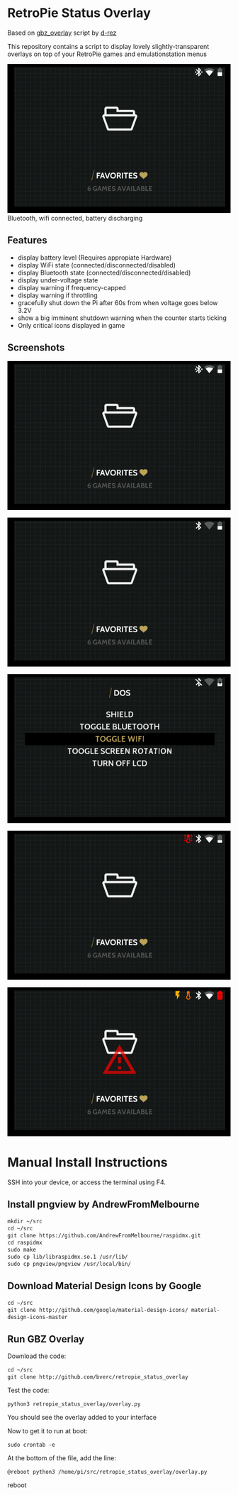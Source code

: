 # RetroPie Status Overlay
Based on [gbz_overlay](https://github.com/d-rez/gbz_overlay) script by [d-rez](https://github.com/d-rez)

This repository contains a script to display lovely slightly-transparent overlays on top of your RetroPie games and emulationstation menus

![Bluetooth, wifi connected, battery discharging](_images/connected.png)  
Bluetooth, wifi connected, battery discharging

## Features
- display battery level (Requires appropiate Hardware)
- display WiFi state (connected/disconnected/disabled)
- display Bluetooth state (connected/disconnected/disabled)
- display under-voltage state
- display warning if frequency-capped
- display warning if throttling
- gracefully shut down the Pi after 60s from when voltage goes below 3.2V
- show a big imminent shutdown warning when the counter starts ticking
- Only critical icons displayed in game

## Screenshots
![Bluetooth, wifi connected, battery discharging](_images/connected.png)  

![Bluetooth, wifi disconnected, battery discharging](_images/disconnected.png)  

![Bluetooth, wifi disabled, battery charging](_images/disabled_charging.png)  

![CPU throttled due to high temperature](_images/throttle.png)  

![Under-Voltage, Freq-capped due to high temperature, battery critical, shutdown imminent warning](_images/freqcap_undervolt_criticalbat_shutdown.png)

# Manual Install Instructions

SSH into your device, or access the terminal using F4.

## Install pngview by AndrewFromMelbourne
    mkdir ~/src
    cd ~/src
    git clone https://github.com/AndrewFromMelbourne/raspidmx.git
    cd raspidmx
    sudo make
    sudo cp lib/libraspidmx.so.1 /usr/lib/
    sudo cp pngview/pngview /usr/local/bin/

## Download Material Design Icons by Google
    cd ~/src
    git clone http://github.com/google/material-design-icons/ material-design-icons-master
	
## Run GBZ Overlay
Download the code:

    cd ~/src
    git clone http://github.com/bverc/retropie_status_overlay
Test the code:

    python3 retropie_status_overlay/overlay.py
You should see the overlay added to your interface

Now to get it to  run at boot:

    sudo crontab -e
    
At the bottom of the file, add the line:

    @reboot python3 /home/pi/src/retropie_status_overlay/overlay.py

reboot


